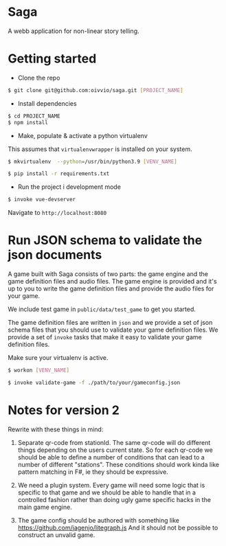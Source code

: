 # Saga

A webb application for non-linear story telling.

# Getting started

- Clone the repo

```bash
$ git clone git@github.com:oivvio/saga.git [PROJECT_NAME]
```

- Install dependencies

```bash
$ cd PROJECT_NAME
$ npm install


```

- Make, populate & activate a python virtualenv

This assumes that `virtualenvwrapper` is installed on your system.

```bash
$ mkvirtualenv  --python=/usr/bin/python3.9 [VENV_NAME]

$ pip install -r requirements.txt
```

- Run the project i development mode

```bash
$ invoke vue-devserver
```

Navigate to `http://localhost:8080`

# Run JSON schema to validate the json documents

A game built with Saga consists of two parts: the game engine and the game definition files and audio files. The game engine is provided and it's up to you to write the game definition files and provide the audio files for your game.

We include test game in `public/data/test_game` to get you started.

The game definition files are written in `json` and we provide a set of json schema files that you should use to validate your game definition files. We provide a set of `invoke` tasks that make it easy to validate your game definition files.

Make sure your virtualenv is active.

```bash
$ workon [VENV_NAME]
```

```bash
$ invoke validate-game -f ./path/to/your/gameconfig.json
```

# Notes for version 2

Rewrite with these things in mind:

1. Separate qr-code from stationId. The same qr-code will do different things
   depending on the users current state. So for each qr-code we should be able to
   define a number of conditions that can lead to a number of different "stations".
   These conditions should work kinda like pattern matching in F#, ie they should be expressive.
2. We need a plugin system. Every game will need some logic that is specific to
   that game and we should be able to handle that in a controlled fashion rather
   than doing ugly game specific hacks in the main game engine.

3. The game config should be authored with something like
   https://github.com/jagenjo/litegraph.js And it should not be possible to
   construct an unvalid game.
